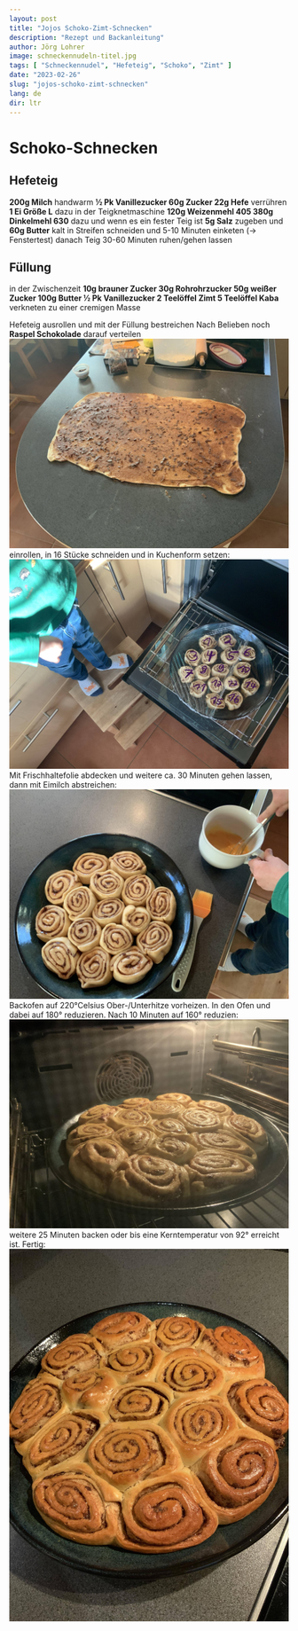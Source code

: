 ```yaml
---
layout: post
title: "Jojos Schoko-Zimt-Schnecken"
description: "Rezept und Backanleitung"
author: Jörg Lohrer
image: schneckennudeln-titel.jpg
tags: [ "Schneckennudel", "Hefeteig", "Schoko", "Zimt" ]
date: "2023-02-26"
slug: "jojos-schoko-zimt-schnecken"
lang: de
dir: ltr
---
```



# Schoko-Schnecken

## Hefeteig
**200g Milch** handwarm
**½ Pk Vanillezucker
60g Zucker
22g Hefe**
verrühren
**1 Ei Größe L** dazu
in der Teigknetmaschine
**120g Weizenmehl 405
380g Dinkelmehl 630**
dazu und wenn es ein fester Teig ist
**5g Salz** zugeben
und
**60g Butter** kalt in Streifen schneiden und
5-10 Minuten einketen (-> Fenstertest)
danach Teig 30-60 Minuten ruhen/gehen lassen

## Füllung
in der Zwischenzeit
**10g brauner Zucker
30g Rohrohrzucker
50g weißer Zucker
100g Butter
½ Pk Vanillezucker
2 Teelöffel Zimt
5 Teelöffel Kaba**
verkneten zu einer cremigen Masse

Hefeteig ausrollen und mit der Füllung bestreichen
Nach Belieben noch **Raspel Schokolade** darauf verteilen 
![](Hefeteig-mit-Fuellung.jpg)
einrollen, in 16 Stücke schneiden und in Kuchenform setzen:
![](16-Schneckennudeln.jpg)
Mit Frischhaltefolie abdecken und weitere ca. 30 Minuten gehen lassen, dann mit Eimilch abstreichen:
![](hefeschnecken-in-capelle-backform.jpg)
Backofen auf 220°Celsius Ober-/Unterhitze vorheizen.
In den Ofen und dabei auf 180° reduzieren.
Nach 10 Minuten auf 160° reduzien:
![](schneckennudeln-im-ofen.jpg)
weitere 25 Minuten backen oder bis eine Kerntemperatur von 92° erreicht ist. Fertig:
![](schneckennudeln-fertig.jpg)